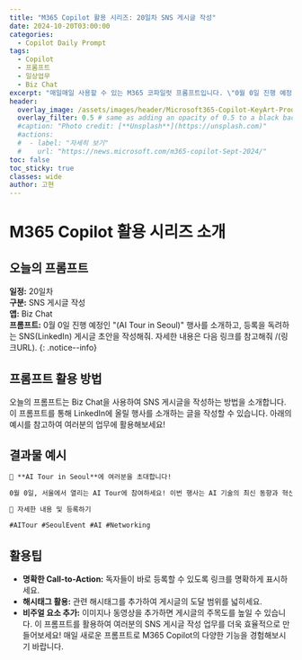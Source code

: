 ```yaml
---
title: "M365 Copilot 활용 시리즈: 20일차 SNS 게시글 작성"
date: 2024-10-20T03:00:00
categories:
  - Copilot Daily Prompt
tags:
  - Copilot
  - 프롬프트
  - 일상업무
  - Biz Chat
excerpt: "매일매일 사용할 수 있는 M365 코파일럿 프롬프트입니다. \"0월 0일 진행 예정인 "(AI Tour in Seoul)" 행사를 소개하고, 등록을 독려하는 SNS(LinkedIn) 게시글 초안을 작성해줘. 자세한 내용은 다음 링크를 참고해줘 /(링크URL) .\""
header:
  overlay_image: /assets/images/header/Microsoft365-Copilot-KeyArt-Productivity-6K-01.png
  overlay_filter: 0.5 # same as adding an opacity of 0.5 to a black background
  #caption: "Photo credit: [**Unsplash**](https://unsplash.com)"
  #actions:
  #  - label: "자세히 보기"
  #    url: "https://news.microsoft.com/m365-copilot-Sept-2024/"
toc: false
toc_sticky: true
classes: wide
author: 고현
---
```


# M365 Copilot 활용 시리즈 소개

## 오늘의 프롬프트

**일정:** 20일차  
**구분:** SNS 게시글 작성  
**앱:** Biz Chat  
**프롬프트:** 0월 0일 진행 예정인 "(AI Tour in Seoul)" 행사를 소개하고, 등록을 독려하는 SNS(LinkedIn) 게시글 초안을 작성해줘. 자세한 내용은 다음 링크를 참고해줘 /(링크URL).
{: .notice--info}

## 프롬프트 활용 방법

오늘의 프롬프트는 Biz Chat을 사용하여 SNS 게시글을 작성하는 방법을 소개합니다. 이 프롬프트를 통해 LinkedIn에 올릴 행사를 소개하는 글을 작성할 수 있습니다. 아래의 예시를 참고하여 여러분의 업무에 활용해보세요!

## 결과물 예시

```markdown
📢 **AI Tour in Seoul**에 여러분을 초대합니다!

0월 0일, 서울에서 열리는 AI Tour에 참여하세요! 이번 행사는 AI 기술의 최신 동향과 혁신적인 솔루션을 소개하는 자리입니다. 전문가들과의 네트워킹 기회도 놓치지 마세요.

🔗 자세한 내용 및 등록하기

#AITour #SeoulEvent #AI #Networking
```

## 활용팁
- **명확한 Call-to-Action:** 독자들이 바로 등록할 수 있도록 링크를 명확하게 표시하세요.
- **해시태그 활용:** 관련 해시태그를 추가하여 게시글의 도달 범위를 넓히세요.
- **비주얼 요소 추가:** 이미지나 동영상을 추가하면 게시글의 주목도를 높일 수 있습니다.
이 프롬프트를 활용하여 여러분의 SNS 게시글 작성 업무를 더욱 효율적으로 만들어보세요! 매일 새로운 프롬프트로 M365 Copilot의 다양한 기능을 경험해보시기 바랍니다.


